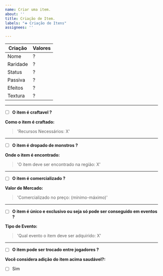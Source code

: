 ```yaml
---
name: Criar uma item.
about: ''
title: Criação de Item.
labels: "➕ Criação de Itens"
assignees: ''

---
```

| Criação | Valores|
| ------ | ------ |
| Nome | ? |
| Raridade | ? |
| Status | ? |
| Passiva | ? |
| Efeitos | ? |
| Textura | ? |

-------------------------------------------
* [ ] **O item é craftavel ?**

**Como o item é craftado:**
> 'Recursos Necessários: X'
-------------------------------------------
* [ ] **O item é dropado de monstros ?**

**Onde o item é encontrado:**
> 'O item deve ser encontrado na região: X'
-------------------------------------------
* [ ] **O item é comercializado ?**

**Valor de Mercado:**
> 'Comercializado no preço: (mínimo-máximo)'
-------------------------------------------
* [ ] **O item é único e exclusivo ou seja só pode ser conseguido em eventos ?**

**Tipo de Evento:**
> 'Qual evento o item deve ser adquirido: X'
-------------------------------------------
* [ ] **O item pode ser trocado entre jogadores ?**

**Você considera adição do item acima saudável?:**
* [ ] Sim
